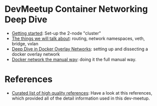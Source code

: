 # DevMeetup Container Networking Deep Dive

* [Getting started](./doc-10-getting-started.md): Set-up the 2-node "cluster"
* [The things we will talk about](https://www.slideshare.net/ThomasGraf5/linux-networking-explained): routing, network namespaces, veth, bridge, vxlan
* [Deep Dive in Docker Overlay Networks](./doc-20-docker-overlay-networks.md): setting up and dissecting a docker overlay network
* [Docker network the manual way](./doc-30-docker-network-full-manual.md): doing it the full manual way.

# References

* [Curated list of high quality references](./references.md): Have a look at this references, which provided all of the detail information used in this dev-meetup.

